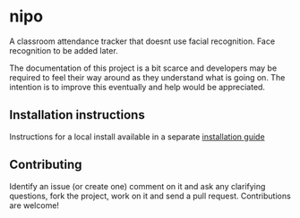 # nipo
A classroom attendance tracker that doesnt use facial recognition. Face recognition to be added later.

The documentation of this project is a bit scarce and developers may be required to feel their way around as they understand what is going on. The intention is to improve this eventually and help would be appreciated.

## Installation instructions
Instructions for a local install available in a separate [installation guide](Installation.md)

## Contributing
Identify an issue (or create one) comment on it and ask any clarifying questions, fork the project, work on it and send a pull request. Contributions are welcome!
